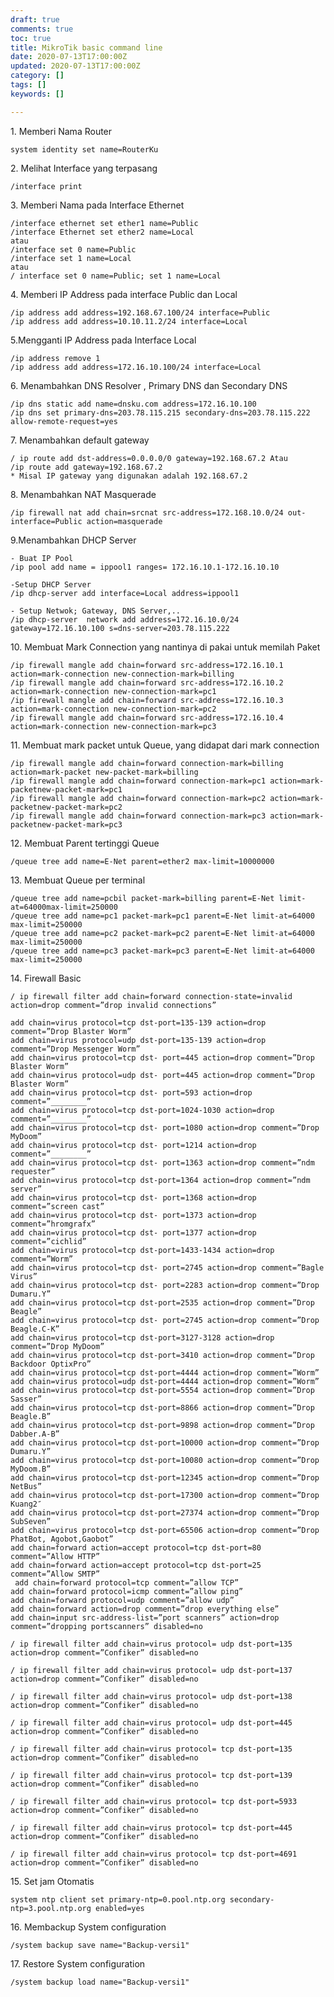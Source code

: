 ```yaml
---
draft: true
comments: true
toc: true
title: MikroTik basic command line
date: 2020-07-13T17:00:00Z
updated: 2020-07-13T17:00:00Z
category: []
tags: []
keywords: []

---
```

1\. Memberi Nama Router

    system identity set name=RouterKu

2\. Melihat Interface yang terpasang

    /interface print

3\. Memberi Nama pada Interface Ethernet

    /interface ethernet set ether1 name=Public
    /interface Ethernet set ether2 name=Local 
    atau
    /interface set 0 name=Public
    /interface set 1 name=Local 
    atau
    / interface set 0 name=Public; set 1 name=Local

4\. Memberi IP Address pada interface Public dan Local

    /ip address add address=192.168.67.100/24 interface=Public
    /ip address add address=10.10.11.2/24 interface=Local

5\.Mengganti IP Address pada Interface Local

    /ip address remove 1
    /ip address add address=172.16.10.100/24 interface=Local

6\. Menambahkan DNS Resolver , Primary DNS dan Secondary DNS

    /ip dns static add name=dnsku.com address=172.16.10.100
    /ip dns set primary-dns=203.78.115.215 secondary-dns=203.78.115.222 allow-remote-request=yes

7\. Menambahkan default gateway

    / ip route add dst-address=0.0.0.0/0 gateway=192.168.67.2 Atau
    /ip route add gateway=192.168.67.2
    * Misal IP gateway yang digunakan adalah 192.168.67.2

8\. Menambahkan NAT Masquerade

    /ip firewall nat add chain=srcnat src-address=172.168.10.0/24 out-interface=Public action=masquerade

9\.Menambahkan DHCP Server

    - Buat IP Pool
    /ip pool add name = ippool1 ranges= 172.16.10.1-172.16.10.10
    
    -Setup DHCP Server
    /ip dhcp-server add interface=Local address=ippool1
    
    - Setup Netwok; Gateway, DNS Server,..
    /ip dhcp-server  network add address=172.16.10.0/24 gateway=172.16.10.100 s=dns-server=203.78.115.222
    

10\. Membuat Mark Connection yang nantinya di pakai untuk memilah Paket

    /ip firewall mangle add chain=forward src-address=172.16.10.1 action=mark-connection new-connection-mark=billing
    /ip firewall mangle add chain=forward src-address=172.16.10.2 action=mark-connection new-connection-mark=pc1
    /ip firewall mangle add chain=forward src-address=172.16.10.3 action=mark-connection new-connection-mark=pc2
    /ip firewall mangle add chain=forward src-address=172.16.10.4 action=mark-connection new-connection-mark=pc3

11\. Membuat mark packet untuk Queue, yang didapat dari mark connection

    /ip firewall mangle add chain=forward connection-mark=billing action=mark-packet new-packet-mark=billing
    /ip firewall mangle add chain=forward connection-mark=pc1 action=mark-packetnew-packet-mark=pc1
    /ip firewall mangle add chain=forward connection-mark=pc2 action=mark-packetnew-packet-mark=pc2
    /ip firewall mangle add chain=forward connection-mark=pc3 action=mark-packetnew-packet-mark=pc3

12\. Membuat Parent tertinggi Queue

    /queue tree add name=E-Net parent=ether2 max-limit=10000000

13\. Membuat Queue per terminal

    /queue tree add name=pcbil packet-mark=billing parent=E-Net limit-at=64000max-limit=250000
    /queue tree add name=pc1 packet-mark=pc1 parent=E-Net limit-at=64000 max-limit=250000
    /queue tree add name=pc2 packet-mark=pc2 parent=E-Net limit-at=64000 max-limit=250000
    /queue tree add name=pc3 packet-mark=pc3 parent=E-Net limit-at=64000 max-limit=250000

14\. Firewall Basic

    / ip firewall filter add chain=forward connection-state=invalid action=drop comment=”drop invalid connections”
    
    add chain=virus protocol=tcp dst-port=135-139 action=drop comment=”Drop Blaster Worm”
    add chain=virus protocol=udp dst-port=135-139 action=drop comment=”Drop Messenger Worm”
    add chain=virus protocol=tcp dst- port=445 action=drop comment=”Drop Blaster Worm”
    add chain=virus protocol=udp dst- port=445 action=drop comment=”Drop Blaster Worm”
    add chain=virus protocol=tcp dst- port=593 action=drop comment=”________”
    add chain=virus protocol=tcp dst-port=1024-1030 action=drop comment=”________”
    add chain=virus protocol=tcp dst- port=1080 action=drop comment=”Drop MyDoom”
    add chain=virus protocol=tcp dst- port=1214 action=drop comment=”________”
    add chain=virus protocol=tcp dst- port=1363 action=drop comment=”ndm requester”
    add chain=virus protocol=tcp dst-port=1364 action=drop comment=”ndm server”
    add chain=virus protocol=tcp dst- port=1368 action=drop comment=”screen cast”
    add chain=virus protocol=tcp dst- port=1373 action=drop comment=”hromgrafx”
    add chain=virus protocol=tcp dst- port=1377 action=drop comment=”cichlid”
    add chain=virus protocol=tcp dst-port=1433-1434 action=drop comment=”Worm”
    add chain=virus protocol=tcp dst- port=2745 action=drop comment=”Bagle Virus”
    add chain=virus protocol=tcp dst- port=2283 action=drop comment=”Drop Dumaru.Y”
    add chain=virus protocol=tcp dst-port=2535 action=drop comment=”Drop Beagle”
    add chain=virus protocol=tcp dst- port=2745 action=drop comment=”Drop Beagle.C-K”
    add chain=virus protocol=tcp dst-port=3127-3128 action=drop comment=”Drop MyDoom”
    add chain=virus protocol=tcp dst-port=3410 action=drop comment=”Drop Backdoor OptixPro”
    add chain=virus protocol=tcp dst-port=4444 action=drop comment=”Worm”
    add chain=virus protocol=udp dst-port=4444 action=drop comment=”Worm”
    add chain=virus protocol=tcp dst-port=5554 action=drop comment=”Drop Sasser”
    add chain=virus protocol=tcp dst-port=8866 action=drop comment=”Drop Beagle.B”
    add chain=virus protocol=tcp dst-port=9898 action=drop comment=”Drop Dabber.A-B”
    add chain=virus protocol=tcp dst-port=10000 action=drop comment=”Drop Dumaru.Y”
    add chain=virus protocol=tcp dst-port=10080 action=drop comment=”Drop MyDoom.B”
    add chain=virus protocol=tcp dst-port=12345 action=drop comment=”Drop NetBus”
    add chain=virus protocol=tcp dst-port=17300 action=drop comment=”Drop Kuang2″
    add chain=virus protocol=tcp dst-port=27374 action=drop comment=”Drop SubSeven”
    add chain=virus protocol=tcp dst-port=65506 action=drop comment=”Drop PhatBot, Agobot,Gaobot”
    add chain=forward action=accept protocol=tcp dst-port=80 comment=”Allow HTTP”
    add chain=forward action=accept protocol=tcp dst-port=25 comment=”Allow SMTP”
     add chain=forward protocol=tcp comment=”allow TCP”
    add chain=forward protocol=icmp comment=”allow ping”
    add chain=forward protocol=udp comment=”allow udp”
    add chain=forward action=drop comment=”drop everything else”
    add chain=input src-address-list=”port scanners” action=drop comment=”dropping portscanners” disabled=no
     
    / ip firewall filter add chain=virus protocol= udp dst-port=135 action=drop comment=”Confiker” disabled=no
    
    / ip firewall filter add chain=virus protocol= udp dst-port=137 action=drop comment=”Confiker” disabled=no
    
    / ip firewall filter add chain=virus protocol= udp dst-port=138 action=drop comment=”Confiker” disabled=no
    
    / ip firewall filter add chain=virus protocol= udp dst-port=445 action=drop comment=”Confiker” disabled=no
    
    / ip firewall filter add chain=virus protocol= tcp dst-port=135 action=drop comment=”Confiker” disabled=no
    
    / ip firewall filter add chain=virus protocol= tcp dst-port=139 action=drop comment=”Confiker” disabled=no
    
    / ip firewall filter add chain=virus protocol= tcp dst-port=5933 action=drop comment=”Confiker” disabled=no
    
    / ip firewall filter add chain=virus protocol= tcp dst-port=445 action=drop comment=”Confiker” disabled=no
    
    / ip firewall filter add chain=virus protocol= tcp dst-port=4691 action=drop comment=”Confiker” disabled=no

15\. Set jam Otomatis

    system ntp client set primary-ntp=0.pool.ntp.org secondary-ntp=3.pool.ntp.org enabled=yes
    

16\. Membackup System configuration

    /system backup save name="Backup-versi1"

17\. Restore System configuration

    /system backup load name="Backup-versi1"